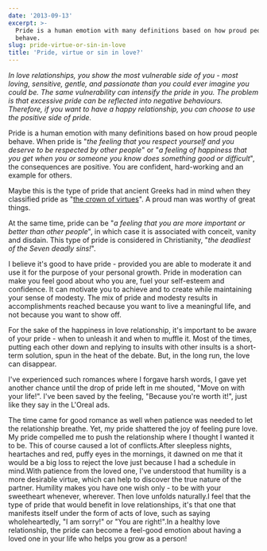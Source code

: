 ```yaml
---
date: '2013-09-13'
excerpt: >-
  Pride is a human emotion with many definitions based on how proud people
  behave.
slug: pride-virtue-or-sin-in-love
title: 'Pride, virtue or sin in love?'
---
```


*In love relationships, you show the most vulnerable side of you - most loving, sensitive, gentle, and passionate than you could ever imagine you could be. The same vulnerability can intensify the pride in you. The problem is that excessive pride can be reflected into negative behaviours. Therefore, if you want to have a happy relationship, you can choose to use the positive side of pride.*

Pride is a human emotion with many definitions based on how proud people behave. When pride is "*the feeling that you respect yourself and you deserve to be respected by other people*" or "*a feeling of happiness that you get when you or someone you know does something good or difficult*", the consequences are positive. You are confident, hard-working and an example for others.

Maybe this is the type of pride that ancient Greeks had in mind when they classified pride as "[the crown of virtues](http://www.psychologytoday.com/blog/beautiful-minds/201207/pride-and-creativity)". A proud man was worthy of great things.

At the same time, pride can be "*a feeling that you are more important or better than other people*", in which case it is associated with conceit, vanity and disdain. This type of pride is considered in Christianity, "*the deadliest of the Seven deadly sins!*".

I believe it's good to have pride - provided you are able to moderate it and use it for the purpose of your personal growth. Pride in moderation can make you feel good about who you are, fuel your self-esteem and confidence. It can motivate you to achieve and to create while maintaining your sense of modesty. The mix of pride and modesty results in accomplishments reached because you want to live a meaningful life, and not because you want to show off.

For the sake of the happiness in love relationship, it's important to be aware of your pride - when to unleash it and when to muffle it. Most of the times, putting each other down and replying to insults with other insults is a short-term solution, spun in the heat of the debate. But, in the long run, the love can disappear.

I've experienced such romances where I forgave harsh words, I gave yet another chance until the drop of pride left in me shouted, "Move on with your life!". I've been saved by the feeling, "Because you're worth it!", just like they say in the L'Oreal ads.

The time came for good romance as well when patience was needed to let the relationship breathe. Yet, my pride shattered the joy of feeling pure love. My pride compelled me to push the relationship where I thought I wanted it to be. This of course caused a lot of conflicts.After sleepless nights, heartaches and red, puffy eyes in the mornings, it dawned on me that it would be a big loss to reject the love just because I had a schedule in mind.With patience from the loved one, I've understood that humility is a more desirable virtue, which can help to discover the true nature of the partner. Humility makes you have one wish only - to be with your sweetheart whenever, wherever. Then love unfolds naturally.I feel that the type of pride that would benefit in love relationships, it's that one that manifests itself under the form of acts of love, such as saying wholeheartedly, "I am sorry!" or "You are right!".In a healthy love relationship, the pride can become a feel-good emotion about having a loved one in your life who helps you grow as a person!
